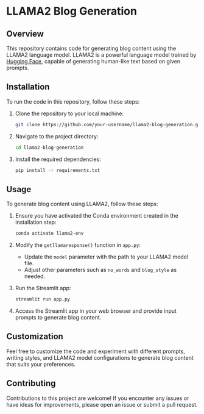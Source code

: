 # LLAMA2 Blog Generation

## Overview

This repository contains code for generating blog content using the LLAMA2 language model. LLAMA2 is a powerful language model trained by [Hugging Face](https://huggingface.co/), capable of generating human-like text based on given prompts.

## Installation

To run the code in this repository, follow these steps:

1. Clone the repository to your local machine:

   ```bash
   git clone https://github.com/your-username/llama2-blog-generation.git
   ```

2. Navigate to the project directory:

   ```bash
   cd llama2-blog-generation
   ```

3. Install the required dependencies:

   ```bash
   pip install -r requirements.txt
   ```

## Usage

To generate blog content using LLAMA2, follow these steps:

1. Ensure you have activated the Conda environment created in the installation step:

   ```bash
   conda activate llama2-env
   ```

2. Modify the `getllamaresponse()` function in `app.py`:

   - Update the `model` parameter with the path to your LLAMA2 model file.
   - Adjust other parameters such as `no_words` and `blog_style` as needed.

3. Run the Streamlit app:

   ```bash
   streamlit run app.py
   ```

4. Access the Streamlit app in your web browser and provide input prompts to generate blog content.

## Customization

Feel free to customize the code and experiment with different prompts, writing styles, and LLAMA2 model configurations to generate blog content that suits your preferences.

## Contributing

Contributions to this project are welcome! If you encounter any issues or have ideas for improvements, please open an issue or submit a pull request.


